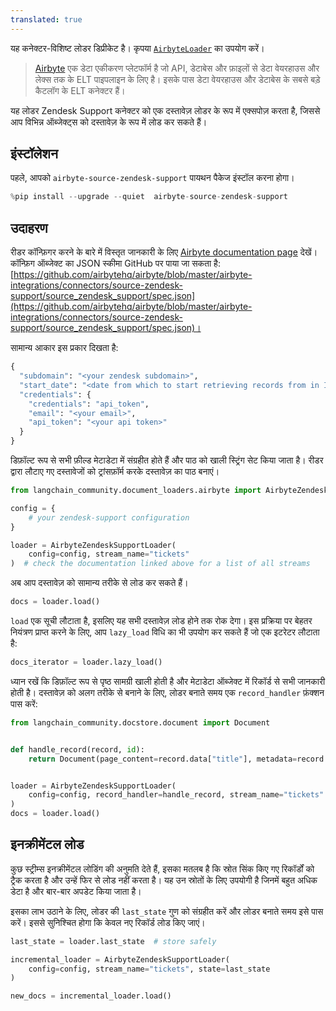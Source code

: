```yaml
---
translated: true
---
```


यह कनेक्टर-विशिष्ट लोडर डिप्रीकेट है। कृपया [`AirbyteLoader`](/docs/integrations/document_loaders/airbyte) का उपयोग करें।

>[Airbyte](https://github.com/airbytehq/airbyte) एक डेटा एकीकरण प्लेटफॉर्म है जो API, डेटाबेस और फ़ाइलों से डेटा वेयरहाउस और लेक्स तक के ELT पाइपलाइन के लिए है। इसके पास डेटा वेयरहाउस और डेटाबेस के सबसे बड़े कैटलॉग के ELT कनेक्टर हैं।

यह लोडर Zendesk Support कनेक्टर को एक दस्तावेज़ लोडर के रूप में एक्सपोज़ करता है, जिससे आप विभिन्न ऑब्जेक्ट्स को दस्तावेज़ के रूप में लोड कर सकते हैं।

## इंस्टॉलेशन

पहले, आपको `airbyte-source-zendesk-support` पायथन पैकेज इंस्टॉल करना होगा।

```python
%pip install --upgrade --quiet  airbyte-source-zendesk-support
```

## उदाहरण

रीडर कॉन्फ़िगर करने के बारे में विस्तृत जानकारी के लिए [Airbyte documentation page](https://docs.airbyte.com/integrations/sources/zendesk-support/) देखें।
कॉन्फ़िग ऑब्जेक्ट का JSON स्कीमा GitHub पर पाया जा सकता है: [https://github.com/airbytehq/airbyte/blob/master/airbyte-integrations/connectors/source-zendesk-support/source_zendesk_support/spec.json](https://github.com/airbytehq/airbyte/blob/master/airbyte-integrations/connectors/source-zendesk-support/source_zendesk_support/spec.json)।

सामान्य आकार इस प्रकार दिखता है:

```python
{
  "subdomain": "<your zendesk subdomain>",
  "start_date": "<date from which to start retrieving records from in ISO format, e.g. 2020-10-20T00:00:00Z>",
  "credentials": {
    "credentials": "api_token",
    "email": "<your email>",
    "api_token": "<your api token>"
  }
}
```

डिफ़ॉल्ट रूप से सभी फ़ील्ड मेटाडेटा में संग्रहीत होते हैं और पाठ को खाली स्ट्रिंग सेट किया जाता है। रीडर द्वारा लौटाए गए दस्तावेजों को ट्रांसफ़ॉर्म करके दस्तावेज़ का पाठ बनाएं।

```python
from langchain_community.document_loaders.airbyte import AirbyteZendeskSupportLoader

config = {
    # your zendesk-support configuration
}

loader = AirbyteZendeskSupportLoader(
    config=config, stream_name="tickets"
)  # check the documentation linked above for a list of all streams
```

अब आप दस्तावेज़ को सामान्य तरीके से लोड कर सकते हैं।

```python
docs = loader.load()
```

`load` एक सूची लौटाता है, इसलिए यह सभी दस्तावेज़ लोड होने तक रोक देगा। इस प्रक्रिया पर बेहतर नियंत्रण प्राप्त करने के लिए, आप `lazy_load` विधि का भी उपयोग कर सकते हैं जो एक इटरेटर लौटाता है:

```python
docs_iterator = loader.lazy_load()
```

ध्यान रखें कि डिफ़ॉल्ट रूप से पृष्ठ सामग्री खाली होती है और मेटाडेटा ऑब्जेक्ट में रिकॉर्ड से सभी जानकारी होती है। दस्तावेज़ को अलग तरीके से बनाने के लिए, लोडर बनाते समय एक `record_handler` फ़ंक्शन पास करें:

```python
from langchain_community.docstore.document import Document


def handle_record(record, id):
    return Document(page_content=record.data["title"], metadata=record.data)


loader = AirbyteZendeskSupportLoader(
    config=config, record_handler=handle_record, stream_name="tickets"
)
docs = loader.load()
```

## इनक्रीमेंटल लोड

कुछ स्ट्रीम्स इनक्रीमेंटल लोडिंग की अनुमति देते हैं, इसका मतलब है कि स्रोत सिंक किए गए रिकॉर्डों को ट्रैक करता है और उन्हें फिर से लोड नहीं करता है। यह उन स्रोतों के लिए उपयोगी है जिनमें बहुत अधिक डेटा है और बार-बार अपडेट किया जाता है।

इसका लाभ उठाने के लिए, लोडर की `last_state` गुण को संग्रहीत करें और लोडर बनाते समय इसे पास करें। इससे सुनिश्चित होगा कि केवल नए रिकॉर्ड लोड किए जाएं।

```python
last_state = loader.last_state  # store safely

incremental_loader = AirbyteZendeskSupportLoader(
    config=config, stream_name="tickets", state=last_state
)

new_docs = incremental_loader.load()
```
